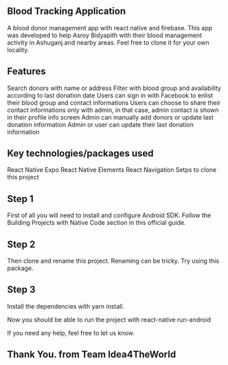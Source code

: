 ## Blood Tracking Application
A blood donor management app with react native and firebase. This app was developed to help Asroy Bidyapith with their blood management activity in Ashuganj and nearby areas. Feel free to clone it for your own locality.


## Features
Search donors with name or address
Filter with blood group and availability according to last donation date
Users can sign in with Facebook to enlist their blood group and contact informations
Users can choose to share their contact informations only with admin, in that case, admin contact is shown in their profile info screen
Admin can manually add donors or update last donation information
Admin or user can update their last donation information

## Key technologies/packages used
React Native Expo 
React Native Elements
React Navigation
Setps to clone this project

## Step 1
First of all you will need to install and configure Android SDK. Follow the Building Projects with Native Code section in this official guide.

## Step 2
Then clone and rename this project. Renaming can be tricky. Try using this package.

## Step 3
Install the dependencies with yarn install.

Now you should be able to run the project with react-native run-android

If you need any help, feel free to let us know.

## Thank You. from Team Idea4TheWorld
